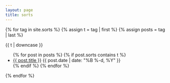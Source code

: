 ```yaml
---
layout: page
title: sorts
---
```

{% for tag in site.sorts %}
  {% assign t = tag | first %}
  {% assign posts = tag | last %}

{{ t | downcase }}
<ul>
{% for post in posts %}
  {% if post.sorts contains t %}
  <li>
    <a href="{{ post.url }}">{{ post.title }}</a>
    <span class="date">{{ post.date | date: "%B %-d, %Y"  }}</span>
  </li>
  {% endif %}
{% endfor %}
</ul>
{% endfor %}
